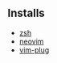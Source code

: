 ## Installs

- [zsh](https://github.com/robbyrussell/oh-my-zsh/wiki/Installing-ZSH)
- [neovim](https://github.com/neovim/neovim/wiki/Installing-Neovim)
- [vim-plug](https://github.com/junegunn/vim-plug)
